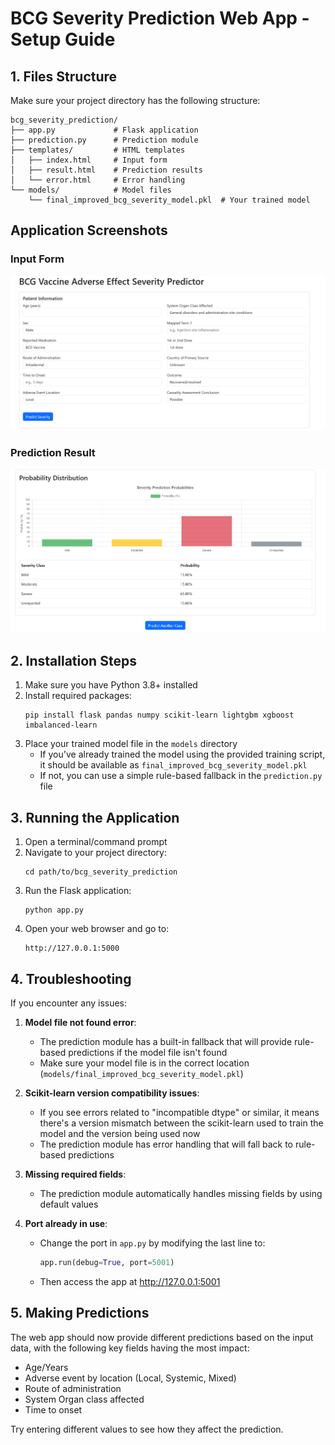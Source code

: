 # BCG Severity Prediction Web App - Setup Guide

## 1. Files Structure

Make sure your project directory has the following structure:
```
bcg_severity_prediction/
├── app.py             # Flask application
├── prediction.py      # Prediction module
├── templates/         # HTML templates
│   ├── index.html     # Input form
│   ├── result.html    # Prediction results
│   └── error.html     # Error handling
└── models/            # Model files
    └── final_improved_bcg_severity_model.pkl  # Your trained model
```

## Application Screenshots

### Input Form

![Input Form](form.png)

### Prediction Result

![Prediction Result](prediction_result.png)

## 2. Installation Steps

1. Make sure you have Python 3.8+ installed
2. Install required packages:
   ```
   pip install flask pandas numpy scikit-learn lightgbm xgboost imbalanced-learn
   ```
3. Place your trained model file in the `models` directory
   - If you've already trained the model using the provided training script, it should be available as `final_improved_bcg_severity_model.pkl`
   - If not, you can use a simple rule-based fallback in the `prediction.py` file

## 3. Running the Application

1. Open a terminal/command prompt
2. Navigate to your project directory:
   ```
   cd path/to/bcg_severity_prediction
   ```
3. Run the Flask application:
   ```
   python app.py
   ```
4. Open your web browser and go to:
   ```
   http://127.0.0.1:5000
   ```

## 4. Troubleshooting

If you encounter any issues:

1. **Model file not found error**:
   - The prediction module has a built-in fallback that will provide rule-based predictions if the model file isn't found
   - Make sure your model file is in the correct location (`models/final_improved_bcg_severity_model.pkl`)

2. **Scikit-learn version compatibility issues**:
   - If you see errors related to "incompatible dtype" or similar, it means there's a version mismatch between the scikit-learn used to train the model and the version being used now
   - The prediction module has error handling that will fall back to rule-based predictions

3. **Missing required fields**:
   - The prediction module automatically handles missing fields by using default values

4. **Port already in use**:
   - Change the port in `app.py` by modifying the last line to:
     ```python
     app.run(debug=True, port=5001)
     ```
   - Then access the app at http://127.0.0.1:5001

## 5. Making Predictions

The web app should now provide different predictions based on the input data, with the following key fields having the most impact:

- Age/Years
- Adverse event by location (Local, Systemic, Mixed)
- Route of administration
- System Organ class affected
- Time to onset

Try entering different values to see how they affect the prediction.